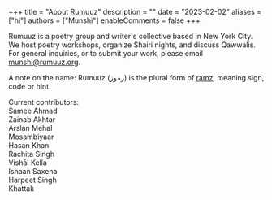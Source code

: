 +++
title = "About Rumuuz"
description = ""
date = "2023-02-02"
aliases = ["hi"]
authors = ["Munshi"]
enableComments = false
+++

Rumuuz is a poetry group and writer's collective based in New York City. We host poetry workshops, organize Shairi nights, and discuss Qawwalis. For general inquiries, or to submit your work, please email munshi@rumuuz.org.

A note on the name: Rumuuz (رموز) is the plural form of [ramz]((https://www.rekhtadictionary.com/meaning-of-ramz)), meaning sign, code or hint. 

Current contributors: \
Samee Ahmad \
Zainab Akhtar \
Arslan Mehal \
Mosambiyaar \
Hasan Khan \
Rachita Singh \
Vishāl Kella \
Ishaan Saxena \
Harpeet Singh \
Khattak 


 


